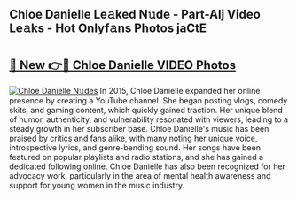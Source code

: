 ## Chloe Danielle Le𝚊ked N𝚞de - Part-Alj Video Le𝚊ks - Hot Onlyf𝚊ns Photos jaCtE

# <h2><a href="http://ac21639.deff.icu/?id=Chloe+Danielle">🔗 New 👉🔴 Chloe Danielle VIDEO Photos</a></h2>

[![Chloe Danielle N𝚞des](https://i.imgur.com/rIISA9y.gif)](http://ac21639.deff.icu/?id=Chloe+Danielle)
In 2015, Chloe Danielle expanded her online presence by creating a YouTube channel. She began posting vlogs, comedy skits, and gaming content, which quickly gained traction. Her unique blend of humor, authenticity, and vulnerability resonated with viewers, leading to a steady growth in her subscriber base. Chloe Danielle's music has been praised by critics and fans alike, with many noting her unique voice, introspective lyrics, and genre-bending sound. Her songs have been featured on popular playlists and radio stations, and she has gained a dedicated following online. Chloe Danielle has also been recognized for her advocacy work, particularly in the area of mental health awareness and support for young women in the music industry.
